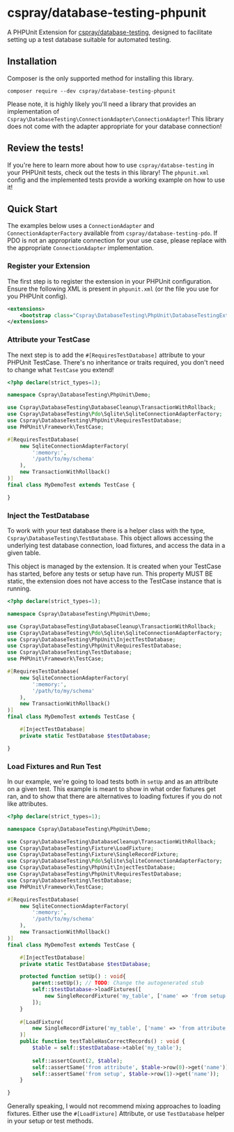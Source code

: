 # cspray/database-testing-phpunit

A PHPUnit Extension for [cspray/database-testing](https://github.com/cspray/database-testing), designed to facilitate setting up a test database suitable for automated testing.

## Installation

Composer is the only supported method for installing this library.

```shell
composer require --dev cspray/database-testing-phpunit
```

Please note, it is highly likely you'll need a library that provides an implementation of `Cspray\DatabaseTesting\ConnectionAdapter\ConnectionAdapter`! This library does not come with the adapter appropriate for your database connection!


## Review the tests!

If you're here to learn more about how to use `cspray/databse-testing` in your PHPUnit tests, check out the tests in this library! The `phpunit.xml` config and the implemented tests provide a working example on how to use it!

## Quick Start

The examples below uses a `ConnectionAdapter` and `ConnectionAdapterFactory` available from `cspray/database-testing-pdo`. If PDO is not an appropriate connection for your use case, please replace with the appropriate `ConnectionAdapter` implementation.

### Register your Extension

The first step is to register the extension in your PHPUnit configuration. Ensure the following XML is present in `phpunit.xml` (or the file you use for you PHPUnit config).

```xml
<extensions>
    <bootstrap class="Cspray\DatabaseTesting\PhpUnit\DatabaseTestingExtension" />
</extensions>
```

### Attribute your TestCase

The next step is to add the `#[RequiresTestDatabase]` attribute to your PHPUnit TestCase. There's no inheritance or traits required, you don't need to change what `TestCase` you extend!

```php
<?php declare(strict_types=1);

namespace Cspray\DatabaseTesting\PhpUnit\Demo;

use Cspray\DatabaseTesting\DatabaseCleanup\TransactionWithRollback;
use Cspray\DatabaseTesting\Pdo\Sqlite\SqliteConnectionAdapterFactory;
use Cspray\DatabaseTesting\PhpUnit\RequiresTestDatabase;
use PHPUnit\Framework\TestCase;

#[RequiresTestDatabase(
    new SqliteConnectionAdapterFactory(
        ':memory:',
        '/path/to/my/schema'
    ),
    new TransactionWithRollback()
)]
final class MyDemoTest extends TestCase {

}
```

### Inject the TestDatabase

To work with your test database there is a helper class with the type, `Cspray\DatabaseTesting\TestDatabase`. This object allows accessing the underlying test database connection, load fixtures, and access the data in a given table.

This object is managed by the extension. It is created when your TestCase has started, before any tests or setup have run. This property MUST BE static, the extension does not have access to the TestCase instance that is running.

```php
<?php declare(strict_types=1);

namespace Cspray\DatabaseTesting\PhpUnit\Demo;

use Cspray\DatabaseTesting\DatabaseCleanup\TransactionWithRollback;
use Cspray\DatabaseTesting\Pdo\Sqlite\SqliteConnectionAdapterFactory;
use Cspray\DatabaseTesting\PhpUnit\InjectTestDatabase;
use Cspray\DatabaseTesting\PhpUnit\RequiresTestDatabase;
use Cspray\DatabaseTesting\TestDatabase;
use PHPUnit\Framework\TestCase;

#[RequiresTestDatabase(
    new SqliteConnectionAdapterFactory(
        ':memory:',
        '/path/to/my/schema'
    ),
    new TransactionWithRollback()
)]
final class MyDemoTest extends TestCase {

    #[InjectTestDatabase]
    private static TestDatabase $testDatabase;

}
```

### Load Fixtures and Run Test

In our example, we're going to load tests both in `setUp` and as an attribute on a given test. This example is meant to show in what order fixtures get ran, and to show that there are alternatives to loading fixtures if you do not like attributes.

```php
<?php declare(strict_types=1);

namespace Cspray\DatabaseTesting\PhpUnit\Demo;

use Cspray\DatabaseTesting\DatabaseCleanup\TransactionWithRollback;
use Cspray\DatabaseTesting\Fixture\LoadFixture;
use Cspray\DatabaseTesting\Fixture\SingleRecordFixture;
use Cspray\DatabaseTesting\Pdo\Sqlite\SqliteConnectionAdapterFactory;
use Cspray\DatabaseTesting\PhpUnit\InjectTestDatabase;
use Cspray\DatabaseTesting\PhpUnit\RequiresTestDatabase;
use Cspray\DatabaseTesting\TestDatabase;
use PHPUnit\Framework\TestCase;

#[RequiresTestDatabase(
    new SqliteConnectionAdapterFactory(
        ':memory:',
        '/path/to/my/schema'
    ),
    new TransactionWithRollback()
)]
final class MyDemoTest extends TestCase {

    #[InjectTestDatabase]
    private static TestDatabase $testDatabase;

    protected function setUp() : void{
        parent::setUp(); // TODO: Change the autogenerated stub
        self::$testDatabase->loadFixtures([
            new SingleRecordFixture('my_table', ['name' => 'from setup'])
        ]);
    }
    
    #[LoadFixture(
        new SingleRecordFixture('my_table', ['name' => 'from attribute'])
    )]
    public function testTableHasCorrectRecords() : void {
        $table = self::$testDatabase->table('my_table');
        
        self::assertCount(2, $table);
        self::assertSame('from attribute', $table->row(0)->get('name'));
        self::assertSame('from setup', $table->row(1)->get('name'));
    }

}
```

Generally speaking, I would not recommend mixing approaches to loading fixtures. Either use the `#[LoadFixture]` Attribute, or use `TestDatabase` helper in your setup or test methods.